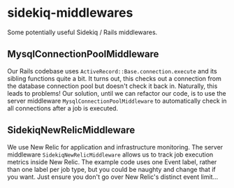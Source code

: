 # sidekiq-middlewares
Some potentially useful Sidekiq / Rails middlewares.

## MysqlConnectionPoolMiddleware

Our Rails codebase uses `ActiveRecord::Base.connection.execute` and its sibling functions quite a bit.  It turns out, this checks out a connection from the database connection pool but doesn't check it back in.  Naturally, this leads to problems!  Our solution, until we can refactor our code, is to use the server middleware `MysqlConnectionPoolMiddleware` to automatically check in all connections after a job is executed.

## SidekiqNewRelicMiddleware

We use New Relic for application and infrastructure monitoring.  The server middleware `SidekiqNewRelicMiddleware` allows us to track job execution metrics inside New Relic.  The example code uses one Event label, rather than one label per job type, but you could be naughty and change that if you want.  Just ensure you don't go over New Relic's distinct event limit...
